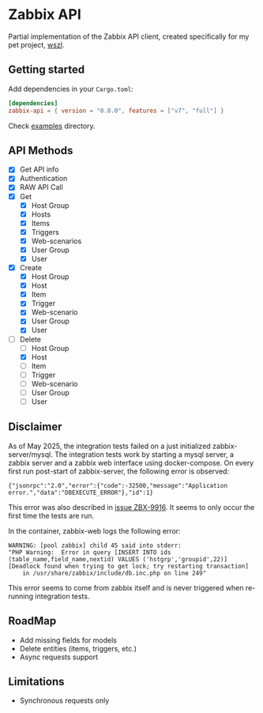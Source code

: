 # Zabbix API

Partial implementation of the Zabbix API client, created specifically for my pet project, [wszl](https://github.com/tinyops-ru/zabbix-lld-ws).

## Getting started

Add dependencies in your `Cargo.toml`:

```toml
[dependencies]
zabbix-api = { version = "0.8.0", features = ["v7", "full"] }
```

Check [examples](examples) directory.

## API Methods

- [x] Get API info
- [x] Authentication
- [x] RAW API Call
- [x] Get
  - [x] Host Group
  - [x] Hosts
  - [x] Items
  - [x] Triggers
  - [x] Web-scenarios
  - [x] User Group
  - [x] User
- [x] Create
  - [x] Host Group
  - [x] Host
  - [x] Item
  - [x] Trigger
  - [x] Web-scenario
  - [x] User Group
  - [x] User
- [ ] Delete
  - [ ] Host Group
  - [x] Host
  - [ ] Item
  - [ ] Trigger
  - [ ] Web-scenario
  - [ ] User Group
  - [ ] User

## Disclaimer

As of May 2025, the integration tests failed on a just initialized zabbix-server/mysql.
The integration tests work by starting a mysql server, a zabbix server and a zabbix web
interface using docker-compose.
On every first run post-start of zabbix-server, the following error is observed:

```
{"jsonrpc":"2.0","error":{"code":-32500,"message":"Application error.","data":"DBEXECUTE_ERROR"},"id":1}
```

This error was also described in [issue ZBX-9916](https://support.zabbix.com/browse/ZBX-9916).
It seems to only occur the first time the tests are run.

In the container, zabbix-web logs the following error:

```
WARNING: [pool zabbix] child 45 said into stderr:
"PHP Warning:  Error in query [INSERT INTO ids (table_name,field_name,nextid) VALUES ('hstgrp','groupid',22)] [Deadlock found when trying to get lock; try restarting transaction]
    in /usr/share/zabbix/include/db.inc.php on line 249"
```

This error seems to come from zabbix itself and is never triggered when re-running
integration tests.

## RoadMap

- Add missing fields for models
- Delete entities (items, triggers, etc.)
- Async requests support

## Limitations

- Synchronous requests only
